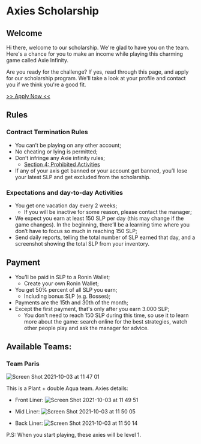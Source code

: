 # Axies Scholarship


## Welcome
Hi there, welcome to our scholarship. We're glad to have you on the team. Here's a chance for you to make an income while playing this charming game called Axie Infinity.

Are you ready for the challenge? If yes, read through this page, and apply for our scholarship program. We'll take a look at your profile and contact you if we think you're a good fit.

[\>\> Apply Now <<](#)

## Rules

### Contract Termination Rules
- You can’t be playing on any other account;
- No cheating or lying is permitted;
- Don’t infringe any Axie infinity rules;
  - [Section 4: Prohibited Activities](https://axieinfinity.com/terms/)
- If any of your axis get banned or your account get banned, you’ll lose your latest SLP and get excluded from the scholarship.

### Expectations and day-to-day Activities
- You get one vacation day every 2 weeks;
  - If you will be inactive for some reason, please contact the manager;
- We expect you earn at least 150 SLP per day (this may change if the game changes). In the beginning, there’ll be a learning time where you don’t have to focus so much in reaching 150 SLP;
- Send daily reports, telling the total number of SLP earned that day, and a screenshot showing the total SLP from your inventory.

## Payment
- You’ll be paid in SLP to a Ronin Wallet;
  - Create your own Ronin Wallet;
- You get 50% percent of all SLP you earn;
  - Including bonus SLP (e.g. Bosses);
- Payments are the 15th and 30th of the month;
- Except the first payment, that's only after you earn 3.000 SLP;
  - You don't need to reach 150 SLP during this time, so use it to learn more about the game: search online for the best strategies, watch other people play and ask the manager for advice.

## Available Teams:

### Team Paris

![Screen Shot 2021-10-03 at 11 47 01](https://user-images.githubusercontent.com/1504544/135750289-75d9b5d6-052f-49cb-8d96-60d5ae51a5a7.png)

This is a Plant + double Aqua team. Axies details:

- Front Liner:
![Screen Shot 2021-10-03 at 11 49 51](https://user-images.githubusercontent.com/1504544/135750423-3e9bb2eb-e8e8-4ac3-b79a-e18afe74c06e.png)

- Mid Liner:
 ![Screen Shot 2021-10-03 at 11 50 05](https://user-images.githubusercontent.com/1504544/135750432-b512b536-32e0-40aa-8822-25eb3a691503.png)

- Back Liner:
 ![Screen Shot 2021-10-03 at 11 50 14](https://user-images.githubusercontent.com/1504544/135750441-b1024e4c-1bbf-41da-b241-6ede0e609817.png)


P.S: When you start playing, these axies will be level 1.

